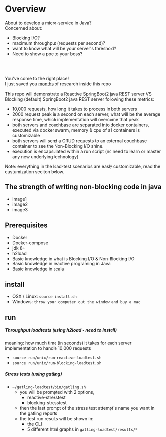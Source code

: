 # Overview
About to develop a micro-service in Java? <br>
Concerned about: 
* Blocking I/O?
* maximum throughput (requests per second)?
* want to know what will be your server's threshold?
* Need to show a poc to your boss?
<br>
<br>


You've come to the right place!
<br>
I just saved you <u>months</u> of research inside this repo!
<br>
<br>
This repo will demonstrate a Reactive SpringBoot2 java REST server VS Blocking (default) SpringBoot2 java REST server following these metrics:
* 10,000 requests, how long it takes to process in both servers
* 2000 request peak in a second on each server, what will be the average response time, which implementation will overcome that peak
* both servers and couchbase are separated into docker containers, executed via docker swarm, memory & cpu of all containers is customizable 
* both servers will send a CRUD requests to an external couchbase container to see the Non-Blocking I/O shine.
* execution is encapsulated within a run script (no need to learn or master any new underlying technology)

Note: everything in the load-test scenarios are easly customizable, read the custumization seciton below.

## The strength of writing non-blocking code in java
* image1
* image2
* image3
 


## Prerequisites
* Docker
* Docker-compose
* jdk 8+
* h2load
* Basic knowledge in what is Blocking I/O & Non-Blocking I/O
* Basic knowledge in reactive programing in Java
* Basic knowledge in scala




## install
* OSX / Linux:   ```source install.sh```
* Windows: ```throw your computer out the window and buy a mac```

## run

##### Throughput loadtests (using h2load - need to install) 
meaning: how much time (in seconds) it takes for each server implementation to handle 10,000 requests
* ```source run/unix/run-reactive-loadtest.sh```
* ```source run/unix/run-blocking-loadtest.sh```


##### Stress tests (using gatling)

* ```~/gatling-loadtest/bin/gatling.sh```
    * you will be prompted with 2 options,
        * reactive-stresstest
        * blocking-stresstest
    * then the last prompt of the stress test attempt's name you want in the gatling reports
    * the test run results will be shown in:
        * the CLI
        * 5 different html graphs in ```gatling-loadtest/results/*```


